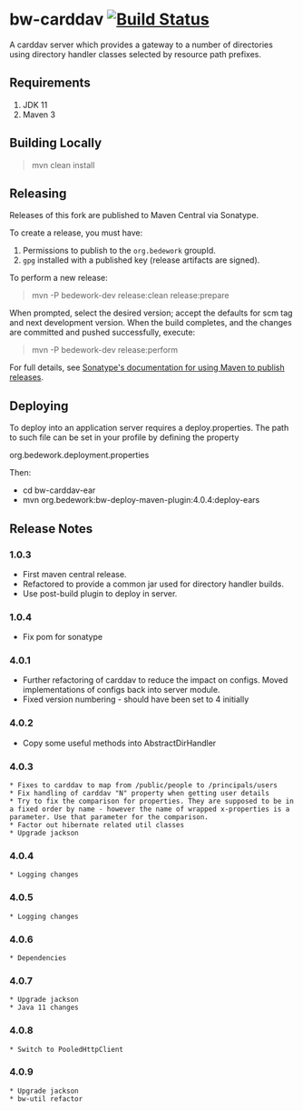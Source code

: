 # bw-carddav [![Build Status](https://travis-ci.org/Bedework/bw-carddav.svg)](https://travis-ci.org/Bedework/bw-carddav)

A carddav server which provides a gateway to a number of directories using
directory handler classes selected by resource path prefixes.

## Requirements

1. JDK 11
2. Maven 3

## Building Locally

> mvn clean install

## Releasing

Releases of this fork are published to Maven Central via Sonatype.

To create a release, you must have:

1. Permissions to publish to the `org.bedework` groupId.
2. `gpg` installed with a published key (release artifacts are signed).

To perform a new release:

> mvn -P bedework-dev release:clean release:prepare

When prompted, select the desired version; accept the defaults for scm tag and next development version.
When the build completes, and the changes are committed and pushed successfully, execute:

> mvn -P bedework-dev release:perform

For full details, see [Sonatype's documentation for using Maven to publish releases](http://central.sonatype.org/pages/apache-maven.html).

## Deploying

To deploy into an application server requires a deploy.properties. The
path to such  file can be set in your profile by defining the property

 org.bedework.deployment.properties

Then:
  * cd bw-carddav-ear
  * mvn org.bedework:bw-deploy-maven-plugin:4.0.4:deploy-ears

## Release Notes
### 1.0.3
  * First maven central release.
  * Refactored to provide a common jar used for directory handler builds.
  * Use post-build plugin to deploy in server.
### 1.0.4
  * Fix pom for sonatype

### 4.0.1
  * Further refactoring of carddav to reduce the impact on configs. Moved implementations of configs back into server module.
  * Fixed version numbering - should have been set to 4 initially

### 4.0.2
  * Copy some useful methods into AbstractDirHandler

### 4.0.3
    * Fixes to carddav to map from /public/people to /principals/users
    * Fix handling of carddav "N" property when getting user details
    * Try to fix the comparison for properties. They are supposed to be in a fixed order by name - however the name of wrapped x-properties is a parameter. Use that parameter for the comparison.
    * Factor out hibernate related util classes
    * Upgrade jackson

### 4.0.4
    * Logging changes

### 4.0.5
    * Logging changes

### 4.0.6
    * Dependencies

### 4.0.7
    * Upgrade jackson
    * Java 11 changes

### 4.0.8
    * Switch to PooledHttpClient

### 4.0.9
    * Upgrade jackson
    * bw-util refactor
    
  
  